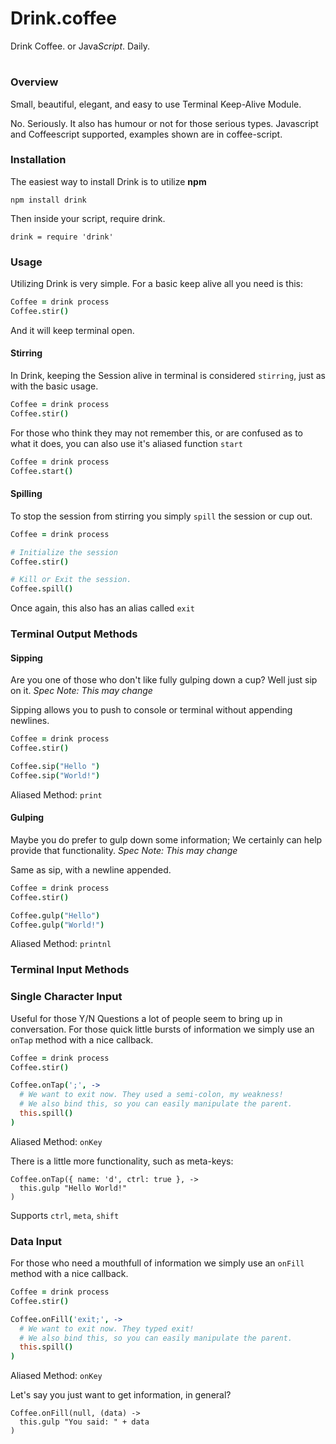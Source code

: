 # Drink.coffee

Drink Coffee. or Java*Script*. Daily.

# 

### Overview

Small, beautiful, elegant, and easy to use Terminal Keep-Alive Module.

No. Seriously. It also has humour or not for those serious types. Javascript and Coffeescript supported, examples shown are in coffee-script.

### Installation

The easiest way to install Drink is to utilize **npm**

`npm install drink`

Then inside your script, require drink.

`drink = require 'drink'`

### Usage

Utilizing Drink is very simple. For a basic keep alive all you need is this:

``` coffee
Coffee = drink process
Coffee.stir()
```

And it will keep terminal open.

#### Stirring

In Drink, keeping the Session alive in terminal is considered `stirring`, just as with the basic usage.

``` coffee
Coffee = drink process
Coffee.stir()
```

For those who think they may not remember this, or are confused as to what it does, you can also use it's aliased function `start`

``` coffee
Coffee = drink process
Coffee.start()
```

#### Spilling

To stop the session from stirring you simply `spill` the session or cup out.

``` coffee
Coffee = drink process

# Initialize the session
Coffee.stir()

# Kill or Exit the session.
Coffee.spill()
```

Once again, this also has an alias called `exit`

### Terminal Output Methods

#### Sipping

Are you one of those who don't like fully gulping down a cup? Well just sip on it. *Spec Note: This may change*

Sipping allows you to push to console or terminal without appending newlines.

``` coffee
Coffee = drink process
Coffee.stir()

Coffee.sip("Hello ")
Coffee.sip("World!")
```

Aliased Method: `print`

#### Gulping

Maybe you do prefer to gulp down some information; We certainly can help provide that functionality. *Spec Note: This may change*

Same as sip, with a newline appended.

``` coffee
Coffee = drink process
Coffee.stir()

Coffee.gulp("Hello")
Coffee.gulp("World!")
```

Aliased Method: `printnl`

### Terminal Input Methods

### Single Character Input

Useful for those Y/N Questions a lot of people seem to bring up in conversation. For those quick little bursts of information we simply use an `onTap` method with a nice callback.

``` coffee
Coffee = drink process
Coffee.stir()

Coffee.onTap(';', ->
  # We want to exit now. They used a semi-colon, my weakness!
  # We also bind this, so you can easily manipulate the parent.
  this.spill()
)
```

Aliased Method: `onKey`

There is a little more functionality, such as meta-keys:

```
Coffee.onTap({ name: 'd', ctrl: true }, ->
  this.gulp "Hello World!"
)
```

Supports `ctrl`, `meta`, `shift`

### Data Input

For those who need a mouthfull of information we simply use an `onFill` method with a nice callback.

``` coffee
Coffee = drink process
Coffee.stir()

Coffee.onFill('exit;', ->
  # We want to exit now. They typed exit!
  # We also bind this, so you can easily manipulate the parent.
  this.spill()
)
```

Aliased Method: `onKey`

Let's say you just want to get information, in general?

```
Coffee.onFill(null, (data) ->
  this.gulp "You said: " + data
)
```